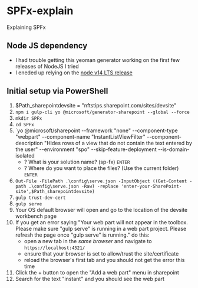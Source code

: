 # SPFx-explain
Explaining SPFx

## Node JS dependency
- I had trouble getting this yeoman generator working on the first few releases of NodeJS I tried
- I eneded up relying on the [node v14 LTS release](https://nodejs.org/download/release/latest-v14.x/)
## Initial setup via PowerShell
1) $Path_sharepointdevsite = "nftstips.sharepoint.com/sites/devsite"
2) `npm i gulp-cli yo @microsoft/generator-sharepoint --global --force`
3) `mkdir SPFx`
4) `cd SPFx`
5) `yo @microsoft/sharepoint --framework "none" --component-type "webpart" --component-name "InstantListViewFilter" --component-description "Hides rows of a view that do not contain the text entered by the user" --environment "spo" --skip-feature-deployment --is-domain-isolated
   - ? What is your solution name? (sp-fx) `ENTER`
   - ? Where do you want to place the files? (Use the current folder) `ENTER`
6) `Out-File -FilePath .\config\serve.json -InputObject ((Get-Content -path .\config\serve.json -Raw) -replace 'enter-your-SharePoint-site',$Path_sharepointdevsite)`
7) `gulp trust-dev-cert`
8) `gulp serve`
9) Your OS default browser will open and go to the location of the devsite workbench page
10) If you get an error saying "Your web part will not appear in the toolbox. Please make sure "gulp serve" is running in a web part project. Please refresh the page once "gulp serve" is running." do this:
    - open a new tab in the *same browser* and navigate to `https://localhost:4321/`
    - ensure that your browser is set to allow/trust the site/certificate
    - reload the browser's first tab and you should not get the error this time
11) Click the + button to open the "Add a web part" menu in sharepoint
12) Search for the text "instant" and you should see the web part

